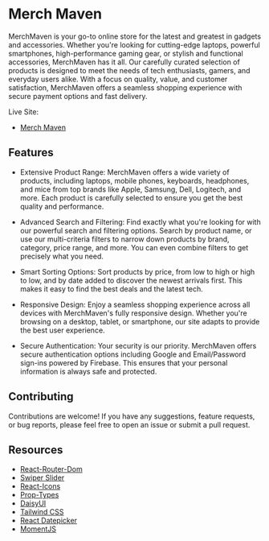 # Merch Maven

MerchMaven is your go-to online store for the latest and greatest in gadgets and accessories. Whether you're looking for cutting-edge laptops, powerful smartphones, high-performance gaming gear, or stylish and functional accessories, MerchMaven has it all. Our carefully curated selection of products is designed to meet the needs of tech enthusiasts, gamers, and everyday users alike. With a focus on quality, value, and customer satisfaction, MerchMaven offers a seamless shopping experience with secure payment options and fast delivery.

Live Site:
- <a href="https://merch-maven.web.app/" target="_blank" rel="nofollow">Merch Maven</a>

## Features

- Extensive Product Range:
MerchMaven offers a wide variety of products, including laptops, mobile phones, keyboards, headphones, and mice from top brands like Apple, Samsung, Dell, Logitech, and more. Each product is carefully selected to ensure you get the best quality and performance.

- Advanced Search and Filtering:
Find exactly what you're looking for with our powerful search and filtering options. Search by product name, or use our multi-criteria filters to narrow down products by brand, category, price range, and more. You can even combine filters to get precisely what you need.

- Smart Sorting Options:
Sort products by price, from low to high or high to low, and by date added to discover the newest arrivals first. This makes it easy to find the best deals and the latest tech.

- Responsive Design:
Enjoy a seamless shopping experience across all devices with MerchMaven's fully responsive design. Whether you're browsing on a desktop, tablet, or smartphone, our site adapts to provide the best user experience.

- Secure Authentication:
Your security is our priority. MerchMaven offers secure authentication options including Google and Email/Password sign-ins powered by Firebase. This ensures that your personal information is always safe and protected.

## Contributing

Contributions are welcome! If you have any suggestions, feature requests, or bug reports, please feel free to open an issue or submit a pull request.

## Resources 
- <a href="https://reactrouter.com/en/main" rel="nofollow">React-Router-Dom</a>
- <a href="https://swiperjs.com/get-started" rel="nofollow">Swiper Slider</a>
- <a href="https://react-icons.github.io/react-icons/" rel="nofollow">React-Icons</a>
- <a href="https://www.npmjs.com/package/prop-types" rel="nofollow">Prop-Types</a>
- <a href="https://daisyui.com/" rel="nofollow">DaisyUI</a>
- <a href="https://tailwindcss.com/docs/installation" rel="nofollow">Tailwind CSS</a>
- <a href="https://www.npmjs.com/package/react-datepicker" rel="nofollow">React Datepicker</a>
- <a href="https://www.npmjs.com/package/moment" rel="nofollow">MomentJS</a>
